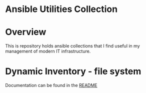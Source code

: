 # Ansible Utilities Collection

# Overview

This is repository holds ansible collections that I find
useful in my management of modern IT infrastructure.

# Dynamic Inventory - file system

Documentation can be found in the [README](plugins/README.md)